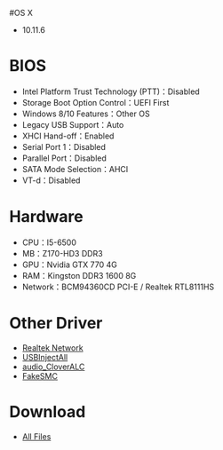 #OS X
- 10.11.6


# BIOS
- Intel Platform Trust Technology (PTT)：Disabled
- Storage Boot Option Control：UEFI First
- Windows 8/10 Features：Other OS
- Legacy USB Support：Auto
- XHCI Hand-off：Enabled
- Serial Port 1：Disabled
- Parallel Port：Disabled
- SATA Mode Selection：AHCI
- VT-d：Disabled


# Hardware
- CPU：I5-6500
- MB：Z170-HD3 DDR3
- GPU：Nvidia GTX 770 4G
- RAM：Kingston DDR3 1600 8G
- Network：BCM94360CD PCI-E / Realtek RTL8111HS


# Other Driver
- [Realtek Network](https://bitbucket.org/RehabMan/os-x-realtek-network/downloads/RehabMan-Realtek-Network-v2-2015-1230.zip)
- [USBInjectAll](https://bitbucket.org/RehabMan/os-x-usb-inject-all/downloads/RehabMan-USBInjectAll-2016-0907.zip)
- [audio_CloverALC](https://github.com/toleda/audio_CloverALC/archive/master.zip)
- [FakeSMC](https://bitbucket.org/RehabMan/os-x-fakesmc-kozlek/downloads/RehabMan-FakeSMC-2016-0908.zip)


# Download
* [All Files](https://bitbucket.org/ChengYouFang/hackintosh/downloads/Z170-HD3%20DDR3.zip)


![]()